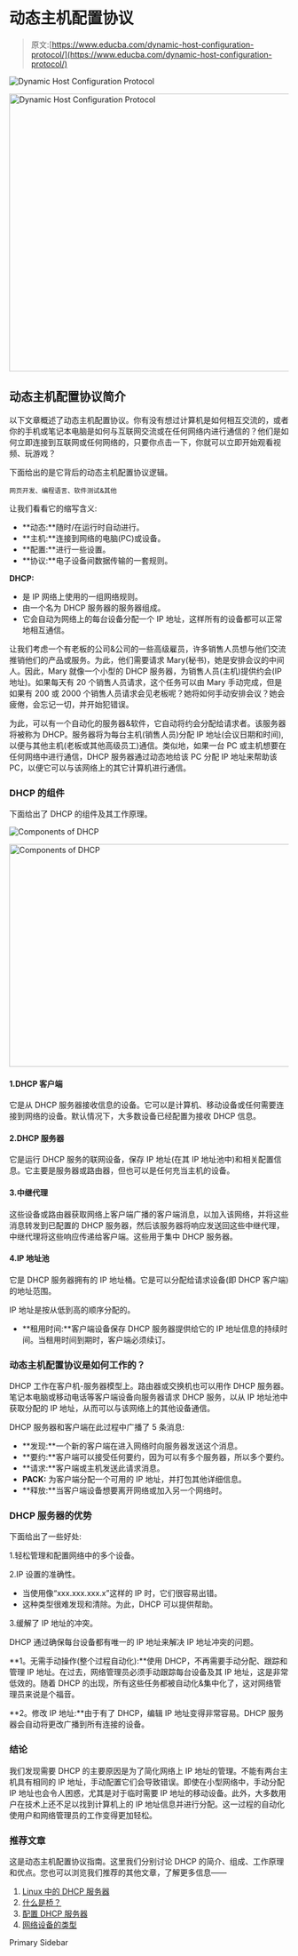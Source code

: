 # 动态主机配置协议

> 原文:[https://www.educba.com/dynamic-host-configuration-protocol/](https://www.educba.com/dynamic-host-configuration-protocol/)

![Dynamic Host Configuration Protocol](../Images/5bdbcc017584b1f09ca0c34b9b97fe31.png)

<noscript><img class="alignnone size-full wp-image-259040" src="../Images/5bdbcc017584b1f09ca0c34b9b97fe31.png" alt="Dynamic Host Configuration Protocol" width="900" height="500" data-original-src="https://cdn.educba.com/academy/wp-content/uploads/2019/12/Dynamic-Host-Configuration-Protocol.jpg"/></noscript>

## 动态主机配置协议简介

以下文章概述了动态主机配置协议。你有没有想过计算机是如何相互交流的，或者你的手机或笔记本电脑是如何与互联网交流或在任何网络内进行通信的？他们是如何立即连接到互联网或任何网络的，只要你点击一下，你就可以立即开始观看视频、玩游戏？

下面给出的是它背后的动态主机配置协议逻辑。

<small>网页开发、编程语言、软件测试&其他</small>

让我们看看它的缩写含义:

*   **动态:**随时/在运行时自动进行。
*   **主机:**连接到网络的电脑(PC)或设备。
*   **配置:**进行一些设置。
*   **协议:**电子设备间数据传输的一套规则。

**DHCP:**

*   是 IP 网络上使用的一组网络规则。
*   由一个名为 DHCP 服务器的服务器组成。
*   它会自动为网络上的每台设备分配一个 IP 地址，这样所有的设备都可以正常地相互通信。

让我们考虑一个有老板的公司&公司的一些高级雇员，许多销售人员想与他们交流推销他们的产品或服务。为此，他们需要请求 Mary(秘书)，她是安排会议的中间人。因此，Mary 就像一个小型的 DHCP 服务器，为销售人员(主机)提供约会(IP 地址)。如果每天有 20 个销售人员请求，这个任务可以由 Mary 手动完成，但是如果有 200 或 2000 个销售人员请求会见老板呢？她将如何手动安排会议？她会疲倦，会忘记一切，并开始犯错误。

为此，可以有一个自动化的服务器&软件，它自动将约会分配给请求者。该服务器将被称为 DHCP。服务器将为每台主机(销售人员)分配 IP 地址(会议日期和时间),以便与其他主机(老板或其他高级员工)通信。类似地，如果一台 PC 或主机想要在任何网络中进行通信，DHCP 服务器通过动态地给该 PC 分配 IP 地址来帮助该 PC，以便它可以与该网络上的其它计算机进行通信。

### DHCP 的组件

下面给出了 DHCP 的组件及其工作原理。

![Components of DHCP](../Images/e8a2861e2037ce5c7adf96bd2a136847.png)

<noscript><img class="alignnone size-full wp-image-256390" src="../Images/e8a2861e2037ce5c7adf96bd2a136847.png" alt="Components of DHCP" width="700" height="401" data-original-src="https://cdn.educba.com/academy/wp-content/uploads/2019/12/Components-of-DHCP.jpg"/></noscript>

#### 1.DHCP 客户端

它是从 DHCP 服务器接收信息的设备。它可以是计算机、移动设备或任何需要连接到网络的设备。默认情况下，大多数设备已经配置为接收 DHCP 信息。

#### 2.DHCP 服务器

它是运行 DHCP 服务的联网设备，保存 IP 地址(在其 IP 地址池中)和相关配置信息。它主要是服务器或路由器，但也可以是任何充当主机的设备。

#### 3.中继代理

这些设备或路由器获取网络上客户端广播的客户端消息，以加入该网络，并将这些消息转发到已配置的 DHCP 服务器，然后该服务器将响应发送回这些中继代理，中继代理将这些响应传递给客户端。这些用于集中 DHCP 服务器。

#### 4.IP 地址池

它是 DHCP 服务器拥有的 IP 地址桶。它是可以分配给请求设备(即 DHCP 客户端)的地址范围。

IP 地址是按从低到高的顺序分配的。

*   **租用时间:**客户端设备保存 DHCP 服务器提供给它的 IP 地址信息的持续时间。当租用时间到期时，客户端必须续订。

### 动态主机配置协议是如何工作的？

DHCP 工作在客户机-服务器模型上。路由器或交换机也可以用作 DHCP 服务器。笔记本电脑或移动电话等客户端设备向服务器请求 DHCP 服务，以从 IP 地址池中获取分配的 IP 地址，从而可以与该网络上的其他设备通信。

DHCP 服务器和客户端在此过程中广播了 5 条消息:

*   **发现:**一个新的客户端在进入网络时向服务器发送这个消息。
*   **要约:**客户端可以接受任何要约，因为可以有多个服务器，所以多个要约。
*   **请求:**客户端或主机发送此请求消息。
*   **PACK:** 为客户端分配一个可用的 IP 地址，并打包其他详细信息。
*   **释放:**当客户端设备想要离开网络或加入另一个网络时。

### DHCP 服务器的优势

下面给出了一些好处:

1.轻松管理和配置网络中的多个设备。

2.IP 设置的准确性。

*   当使用像“xxx.xxx.xxx.x”这样的 IP 时，它们很容易出错。
*   这种类型很难发现和清除。为此，DHCP 可以提供帮助。

3.缓解了 IP 地址的冲突。

DHCP 通过确保每台设备都有唯一的 IP 地址来解决 IP 地址冲突的问题。

**1。无需手动操作(整个过程自动化):**使用 DHCP，不再需要手动分配、跟踪和管理 IP 地址。在过去，网络管理员必须手动跟踪每台设备及其 IP 地址，这是非常低效的。随着 DHCP 的出现，所有这些任务都被自动化&集中化了，这对网络管理员来说是个福音。

**2。修改 IP 地址:**由于有了 DHCP，编辑 IP 地址变得非常容易。DHCP 服务器会自动将更改广播到所有连接的设备。

### 结论

我们发现需要 DHCP 的主要原因是为了简化网络上 IP 地址的管理。不能有两台主机具有相同的 IP 地址，手动配置它们会导致错误。即使在小型网络中，手动分配 IP 地址也会令人困惑，尤其是对于临时需要 IP 地址的移动设备。此外，大多数用户在技术上还不足以找到计算机上的 IP 地址信息并进行分配。这一过程的自动化使用户和网络管理员的工作变得更加轻松。

### 推荐文章

这是动态主机配置协议指南。这里我们分别讨论 DHCP 的简介、组成、工作原理和优点。您也可以浏览我们推荐的其他文章，了解更多信息——

1.  [Linux 中的 DHCP 服务器](https://www.educba.com/dhcp-server-in-linux/)
2.  [什么是桥？](https://www.educba.com/what-is-bridge/)
3.  [配置 DHCP 服务器](https://www.educba.com/configuring-dhcp-server/)
4.  [网络设备的类型](https://www.educba.com/types-of-network-devices/)

<footer class="entry-footer">

<aside class="sidebar sidebar-primary widget-area" role="complementary" aria-label="Primary Sidebar">Primary Sidebar</aside>

</footer>